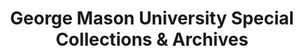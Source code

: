---
layout: repo
title: "George Mason University Special Collections & Archives"
id: 16150
permalink: repos/16150/
---
